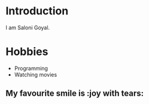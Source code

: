 # Introduction

I am Saloni Goyal.


# Hobbies
  - Programming
  - Watching movies

## My favourite smile is :joy with tears:
